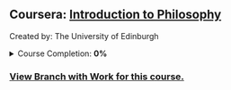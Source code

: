 
## Coursera: <a href="https://www.coursera.org/learn/philosophy">Introduction to Philosophy</a>
<p>Created by: The University of Edinburgh</p>
<details> 
  <summary>Course Completion: <b>0%</b></summary>
  <p align="center">
  </p>
</details> 


### <a href="https://github.com/demetrios-koziris/OnlineCourseWork/tree/CourseraIntroPhilosophy">View Branch with Work for this course.</a>

